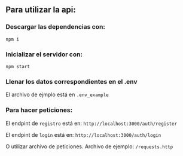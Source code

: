 ## Para utilizar la api:

### Descargar las dependencias con:

`
npm i
`

### Inicializar el servidor con:

`
npm start 
`

### Llenar los datos correspondientes en el .env

El archivo de ejmplo está en `.env_example`

### Para hacer peticiones:

El endpint de `registro` está en:
`http://localhost:3000/auth/register`

El endpint de `login` está en:
`http://localhost:3000/auth/login`

O utilizar archivo de peticiones. Archivo de ejemplo: `/requests.http`